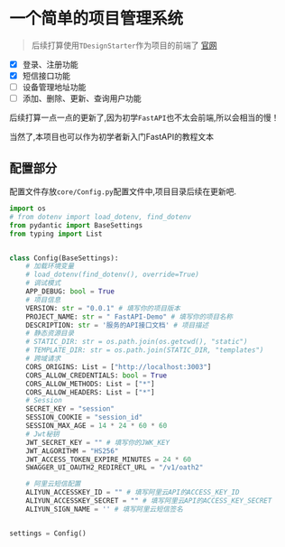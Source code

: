 # 一个简单的项目管理系统
> 后续打算使用`TDesignStarter`作为项目的前端了 [官网](https://tdesign.tencent.com/react/overview)
- [x] 登录、注册功能
- [x] 短信接口功能
- [ ] 设备管理地址功能
- [ ] 添加、删除、更新、查询用户功能

后续打算一点一点的更新了,因为初学`FastAPI`也不太会前端,所以会相当的慢！

当然了,本项目也可以作为初学者新入门FastAPI的教程文本

## 配置部分
配置文件存放`core/Config.py`配置文件中,项目目录后续在更新吧.
```python
import os
# from dotenv import load_dotenv, find_dotenv
from pydantic import BaseSettings
from typing import List


class Config(BaseSettings):
    # 加载环境变量
    # load_dotenv(find_dotenv(), override=True)
    # 调试模式
    APP_DEBUG: bool = True
    # 项目信息
    VERSION: str = "0.0.1" # 填写你的项目版本
    PROJECT_NAME: str = " FastAPI-Demo" # 填写你的项目名称
    DESCRIPTION: str = '服务的API接口文档' # 项目描述
    # 静态资源目录
    # STATIC_DIR: str = os.path.join(os.getcwd(), "static")
    # TEMPLATE_DIR: str = os.path.join(STATIC_DIR, "templates")
    # 跨域请求
    CORS_ORIGINS: List = ["http://localhost:3003"]
    CORS_ALLOW_CREDENTIALS: bool = True
    CORS_ALLOW_METHODS: List = ["*"]
    CORS_ALLOW_HEADERS: List = ["*"]
    # Session
    SECRET_KEY = "session"
    SESSION_COOKIE = "session_id"
    SESSION_MAX_AGE = 14 * 24 * 60 * 60
    # Jwt秘钥
    JWT_SECRET_KEY = "" # 填写你的JWK_KEY
    JWT_ALGORITHM = "HS256" 
    JWT_ACCESS_TOKEN_EXPIRE_MINUTES = 24 * 60
    SWAGGER_UI_OAUTH2_REDIRECT_URL = "/v1/oath2"

    # 阿里云短信配置
    ALIYUN_ACCESSKEY_ID = "" # 填写阿里云API的ACCESS_KEY_ID
    ALIYUN_ACCESSKEY_SECRET = "" # 填写阿里云API的ACCESS_KEY_SECRET
    ALIYUN_SIGN_NAME = '' # 填写阿里云短信签名


settings = Config()
```